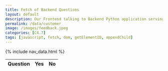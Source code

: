 ```yaml
---
title: Fetch of Backend Questions
layout: default
description: Our Frontend talking to Backend Python application serving questions.  This api allows us to get customer responses. 
permalink: /data/customer
image: /images/feedback.jpeg
categories: [C4.7]
tags: [javascript, fetch, dom, getElementID, appendChild]
---
```


{% include nav_data.html %}

<!-- HTML table fragment for page -->
<table>
  <thead>
  <tr>
    <th>Question</th>
    <th>Yes</th>
    <th>No</th>
  </tr>
  </thead>
  <tbody id="result">
    <!-- javascript generated data -->
  </tbody>
</table>

<!-- Script is layed out in a sequence (without a function) and will execute when page is loaded -->
<script>

  // prepare HTML defined "result" container for new output
  const resultContainer = document.getElementById("result");

  // keys for joke reactions
  const YES = "yes";
  const NO = "no";

  // prepare fetch urls
  const url = "https://www.teamcheeseatimetime.tk/api/customer/";
  const like_url = url + "/like/";  // yes reaction
  const no_url = url + "/no/";  // no reaction

  // prepare fetch GET options
  const options = {
    method: 'GET', // *GET, POST, PUT, DELETE, etc.
    mode: 'cors', // no-cors, *cors, same-origin
    cache: 'default', // *default, no-cache, reload, force-cache, only-if-cached
    credentials: 'omit', // include, *same-origin, omit
    headers: {
      'Content-Type': 'application/json'
      // 'Content-Type': 'application/x-www-form-urlencoded',
    },
  };
  // prepare fetch PUT options, clones with JS Spread Operator (...)
  const put_options = {...options, method: 'PUT'}; // clones and replaces method

  // fetch the API
  fetch(url, options)
    // response is a RESTful "promise" on any successful fetch
    .then(response => {
      // check for response errors
      if (response.status !== 200) {
          error('GET API response failure: ' + response.status);
          return;
      }
      // valid response will have JSON data
      response.json().then(data => {
          console.log(data);
          for (const row of data) {
            // make "tr element" for each "row of data"
            const tr = document.createElement("tr");
            
            // td for question cell
            const question = document.createElement("td");
              question.innerHTML = row.id + ". " + row.question;  // add fetched data to innerHTML

            // td for yes cell with onclick actions
            const yes = document.createElement("td");
              const yes = document.createElement('button');
              yes_but.id = YES+row.id   // establishes a YEES JS id for cell
              yes_but.innerHTML = row.yes;  // add fetched "yes count" to innerHTML
              yes_but.onclick = function () {
                // onclick function call with "like parameters"
                reaction(YES, like_url+row.id, yes_but.id);  
              };
              yes.appendChild(yes_but);  // add "yes button" to yes cell

            // td for NO cell with onclick actions
            const no = document.createElement("td");
              const no_but = document.createElement('button');
              no_but.id = NO+row.id  // establishes a NO JS id for cell
              no_but.innerHTML = row.no;  // add fetched "no count" to innerHTML
              no_but.onclick = function () {
                // onclick function call with "worst parameters"
                reaction(NO, no_url+row.id, no_but.id);  
              };
              no.appendChild(no_but);  // add "boohoo button" to boohoo cell
             
            // this builds ALL td's (cells) into tr (row) element
            tr.appendChild(question);
            tr.appendChild(yes);
            tr.appendChild(no);

            // this adds all the tr (row) work above to the HTML "result" container
            resultContainer.appendChild(tr);
          }
      })
  })
  // catch fetch errors (ie Nginx ACCESS to server blocked)
  .catch(err => {
    error(err + " " + url);
  });

  // Reaction function to likes or jeers user actions
  function reaction(type, put_url, elemID) {

    // fetch the API
    fetch(put_url, put_options)
    // response is a RESTful "promise" on any successful fetch
    .then(response => {
      // check for response errors
      if (response.status !== 200) {
          error("PUT API response failure: " + response.status)
          return;  // api failure
      }
      // valid response will have JSON data
      response.json().then(data => {
          console.log(data);
          // Likes or Jeers updated/incremented
          if (type === YES) // like data element
            document.getElementById(elemID).innerHTML = data.yes;  // fetched yes data assigned to haha Document Object Model (DOM)
          else if (type === NO) // jeer data element
            document.getElementById(elemID).innerHTML = data.no;  // fetched boohoo data assigned to no Document Object Model (DOM)
          else
            error("unknown type: " + type);  // should never occur
      })
    })
    // catch fetch errors (ie Nginx ACCESS to server blocked)
    .catch(err => {
      error(err + " " + put_url);
    });
    
  }

  // Something went wrong with actions or responses
  function error(err) {
    // log as Error in console
    console.error(err);
    // append error to resultContainer
    const tr = document.createElement("tr");
    const td = document.createElement("td");
    td.innerHTML = err;
    tr.appendChild(td);
    resultContainer.appendChild(tr);
  }

</script>
